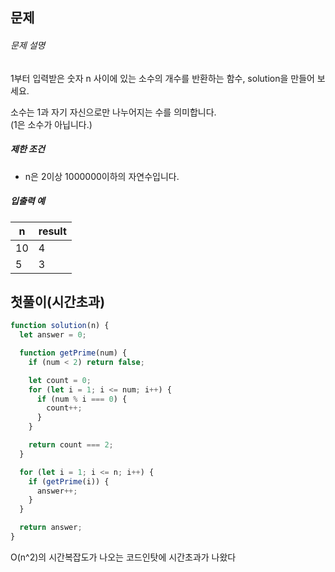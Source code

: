 
## 문제

###### 문제 설명

1부터 입력받은 숫자 n 사이에 있는 소수의 개수를 반환하는 함수, solution을 만들어 보세요.

소수는 1과 자기 자신으로만 나누어지는 수를 의미합니다.  
(1은 소수가 아닙니다.)

##### 제한 조건

- n은 2이상 1000000이하의 자연수입니다.

##### 입출력 예

|n|result|
|---|---|
|10|4|
|5|3|

## 첫풀이(시간초과)

```js
function solution(n) {
  let answer = 0;

  function getPrime(num) {
    if (num < 2) return false; 

    let count = 0;
    for (let i = 1; i <= num; i++) {
      if (num % i === 0) {
        count++;
      }
    }

    return count === 2; 
  }

  for (let i = 1; i <= n; i++) {
    if (getPrime(i)) {
      answer++;
    }
  }

  return answer;
}

```

O(n^2)의 시간복잡도가 나오는 코드인탓에 시간초과가 나왔다

